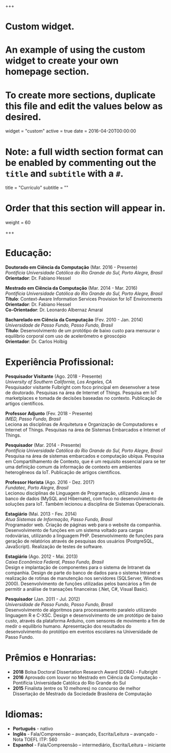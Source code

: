+++
# Custom widget.
# An example of using the custom widget to create your own homepage section.
# To create more sections, duplicate this file and edit the values below as desired.
widget = "custom"
active = true
date = 2016-04-20T00:00:00

# Note: a full width section format can be enabled by commenting out the `title` and `subtitle` with a `#`.
title = "Currículo"
subtitle = ""

# Order that this section will appear in.
weight = 60

+++

<h1 id="education">Educação:</h1>

<p><strong>Doutorado em Ciência da Computação</strong> (Mar. 2016 - Presente) <br/>
<em>Pontifícia Universidade Católica do Rio Grande do Sul, Porto Alegre, Brasil</em> <br/>
<strong>Orientador</strong>: Dr. Fabiano Hessel</p>

<p><strong>Mestrado em Ciência da Computação</strong> (Mar. 2014 - Mar. 2016) <br/>
<em>Pontifícia Universidade Católica do Rio Grande do Sul, Porto Alegre, Brasil</em> <br/>
<strong>Título</strong>: Context-Aware Information Services Provision for IoT Environments <br/>
<strong>Orientador</strong>: Dr. Fabiano Hessel <br/>
<strong>Co-Orientador</strong>: Dr. Leonardo Albernaz Amaral</p>

<p><strong>Bacharelado em Ciência da Computação</strong> (Fev. 2010 - Jan. 2014) <br/>
<em>Universidade de Passo Fundo, Passo Fundo, Brasil</em> <br/>
<strong>Título</strong>: Desenvolvimento de um protótipo de baixo custo para mensurar o equilíbrio corporal com uso de acelerômetro e giroscópio <br/>
<strong>Orientador</strong>: Dr. Carlos Holbig</p>

<h1 id="professional">Experiência Profissional:</h1>

<p><strong>Pesquisador Visitante</strong> (Ago. 2018 - Presente) <br/>
<em>University of Southern California, Los Angeles, CA</em> <br/>
Pesquisador visitante Fulbright com foco principal em desenvolver a tese de doutorado. Pesquisas na área de Internet of Things. Pesquisa em IoT marketplaces e tomada de decisões baseadas no contexto. Publicação de artigos científicos.</p>

<p><strong>Professor Adjunto</strong> (Fev. 2018 - Presente) <br/>
<em>IMED, Passo Fundo, Brasil</em> <br/>
Leciona as disciplinas de Arquitetura e Organização de Computadores e Internet of Things. Pesquisas na área de Sistemas Embarcados e Internet of Things.</p>

<p><strong>Pesquisador</strong> (Mar. 2014 - Presente) <br/>
<em>Pontifícia Universidade Católica do Rio Grande do Sul, Porto Alegre, Brasil</em> <br />
Pesquisa na área de sistemas embarcados e computação ubíqua. Pesquisa em Compartilhamento de Contexto, que é um requisito essencial para se ter uma definição comum da informação de contexto em ambientes heterogêneos da IoT. Publicação de artigos científicos.</p>

<p><strong>Professor Horista</strong> (Ago. 2016 - Dez. 2017) <br/>
<em>Fundatec, Porto Alegre, Brasil</em> <br/>
Lecionou disciplinas de Linguagem de Programação, utilizando Java e banco de dados (MySQL and Hibernate), com foco no desenvolvimento de soluções para IoT. Também lecionou a disciplina de Sistemas Operacionais.</p>

<p><strong>Estagiário</strong> (Mai. 2013 - Fev. 2014) <br/>
<em>Atua Sistemas de Informação, Passo Fundo, Brasil</em> <br/>
Programador web. Criação de páginas web para o website da companhia. Desenvolvimento de funções em um sistema voltado para cargas rodoviárias, utilizando a linguagem PHP. Desenvolvimento de funções para geração de relatórios através de pesquisas dos usuários (PostgreSQL, JavaScript). Realização de testes de software.</p>

<p><strong>Estagiário</strong> (Ago. 2012 - Mai. 2013) <br/>
<em>Caixa Econômica Federal, Passo Fundo, Brasil</em> <br/>
Design e implantação de componentes para o sistema de Intranet da companhia. Design de parte do banco de dados para o sistema Intranet e realização de rotinas de manutenção nos servidores (SQLServer, Windows 2000). Desenvolvimento de funções utilizadas pelos bancários a fim de permitir a análise de transações financeiras (.Net, C#, Visual Basic).</p>

<p><strong>Pesquisador</strong> (Jan. 2011 - Jul. 2012) <br/>
<em>Universidade de Passo Fundo, Passo Fundo, Brasil</em> <br/>
Desenvolvimento de algoritmos para processamento paralelo utilizando linguagem R e C-XSC. Design e desenvolvimento de um protótipo de baixo custo, através da plataforma Arduino, com sensores de movimento a fim de medir o equilibrio humano. Apresentação dos resultados do desenvolvimento do protótipo em eventos escolares na Universidade de Passo Fundo.</p>

<h1 id="awards">Prêmios e Honrarias:</h1>

<ul>
<li><strong>2018</strong> Bolsa Doctoral Dissertation Research Award (DDRA) - Fulbright</li>
<li><strong>2016</strong> Aprovado com louvor no Mestrado em Ciência da Computação - Pontifícia Universidade Católica do Rio Grande do Sul</li>
<li><strong>2015</strong> Finalista (entre os 10 melhores) no concurso de melhor Dissertação de Mestrado da Sociedade Brasileira de Computação</li>
</ul>

<h1 id="languages">Idiomas:</h1>

<ul>
<li><strong>Português</strong> - nativo</li>
<li><strong>Inglês</strong> - Fala/Compreensão – avançado, Escrita/Leitura – avançado - Nota TOEFL ITP: 560</li>
<li><strong>Espanhol</strong> - Fala/Compreensão – intermediário, Escrita/Leitura – iniciante</li>
</ul>


